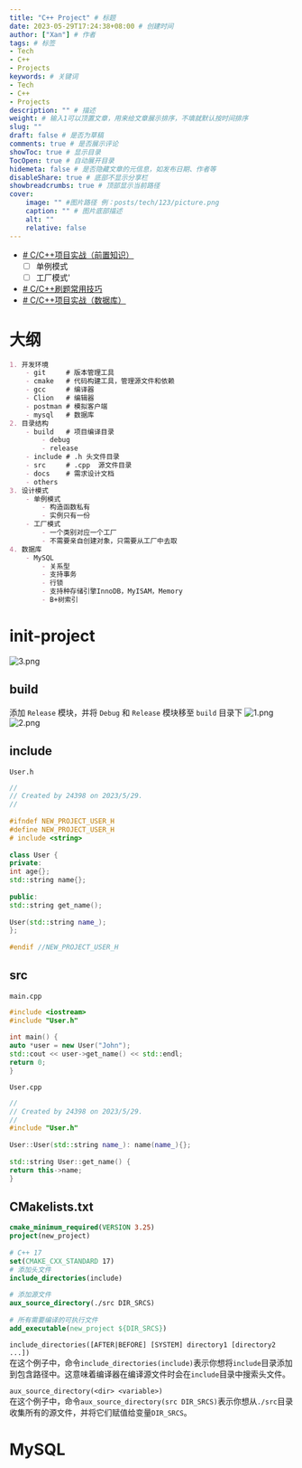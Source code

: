 ```yaml
---
title: "C++ Project" # 标题
date: 2023-05-29T17:24:38+08:00 # 创建时间
author: ["Xan"] # 作者
tags: # 标签
- Tech 
- C++ 
- Projects 
keywords: # 关键词
- Tech 
- C++ 
- Projects 
description: "" # 描述
weight: # 输入1可以顶置文章，用来给文章展示排序，不填就默认按时间排序
slug: ""
draft: false # 是否为草稿
comments: true # 是否展示评论
showToc: true # 显示目录
TocOpen: true # 自动展开目录
hidemeta: false # 是否隐藏文章的元信息，如发布日期、作者等
disableShare: true # 底部不显示分享栏
showbreadcrumbs: true # 顶部显示当前路径
cover:
    image: "" #图片路径 例：posts/tech/123/picture.png
    caption: "" # 图片底部描述
    alt: ""
    relative: false
---
```

- [# C/C++项目实战（前置知识）](https://www.bilibili.com/video/BV1bd4y1D7on/?spm_id_from=333.788&vd_source=ae16ff6478eb15c1b87880540263910b)
	- [ ] 单例模式
	- [ ] 工厂模式'
- [# C/C++刷题常用技巧](https://www.yuque.com/jackyao/ifeq8i/vyigt9?#%20%E3%80%8AC/C++%E5%88%B7%E9%A2%98%E5%B8%B8%E7%94%A8%E6%8A%80%E5%B7%A7%E3%80%8B)
- [# C/C++项目实战（数据库）](https://www.bilibili.com/video/BV1XB4y1b7Fy/?spm_id_from=333.788&vd_source=ae16ff6478eb15c1b87880540263910b)
# 大纲
```markdown
1. 开发环境
	- git     # 版本管理工具
	- cmake   # 代码构建工具，管理源文件和依赖
	- gcc     # 编译器
	- Clion   # 编辑器
	- postman # 模拟客户端
	- mysql   # 数据库
2. 目录结构
	- build   # 项目编译目录
		- debug 
		- release 
	- include # .h 头文件目录
	- src     # .cpp  源文件目录
	- docs    # 需求设计文档
	- others
3. 设计模式
	- 单例模式
		- 构造函数私有
		- 实例只有一份
	- 工厂模式
		- 一个类别对应一个工厂
		- 不需要亲自创建对象，只需要从工厂中去取
4. 数据库
	- MySQL 
		- 关系型
		- 支持事务
		- 行锁
		- 支持种存储引擎InnoDB，MyISAM，Memory
		- B+树索引
```
# init-project
![3.png](https://bu.dusays.com/2023/05/29/64748c8482b68.png)
## build
添加 `Release` 模块，并将 `Debug` 和 `Release` 模块移至 `build` 目录下
![1.png](https://bu.dusays.com/2023/05/29/64748ec74bc6c.png)
![2.png](https://bu.dusays.com/2023/05/29/64748ec74bc31.png)
## include
`User.h`

```cpp
//  
// Created by 24398 on 2023/5/29.  
//  
  
#ifndef NEW_PROJECT_USER_H  
#define NEW_PROJECT_USER_H  
# include <string>  
  
class User {  
private:  
int age{};  
std::string name{};  
  
public:  
std::string get_name();  
  
User(std::string name_);  
};  
  
#endif //NEW_PROJECT_USER_H
```
## src
`main.cpp`

```cpp
#include <iostream>  
#include "User.h"  
  
int main() {  
auto *user = new User("John");  
std::cout << user->get_name() << std::endl;  
return 0;  
}
```
`User.cpp`

```cpp
//  
// Created by 24398 on 2023/5/29.  
//  
#include "User.h"  
  
User::User(std::string name_): name(name_){};  
  
std::string User::get_name() {  
return this->name;  
}
```
## CMakelists.txt
```Cmake
cmake_minimum_required(VERSION 3.25)  
project(new_project)  
  
# C++ 17  
set(CMAKE_CXX_STANDARD 17)  
# 添加头文件  
include_directories(include)  
  
# 添加源文件  
aux_source_directory(./src DIR_SRCS)  
  
# 所有需要编译的可执行文件  
add_executable(new_project ${DIR_SRCS})
```

`include_directories([AFTER|BEFORE] [SYSTEM] directory1 [directory2 ...])`  
在这个例子中，命令`include_directories(include)`表示你想将`include`目录添加到包含路径中。这意味着编译器在编译源文件时会在`include`目录中搜索头文件。

`aux_source_directory(<dir> <variable>)`  
在这个例子中，命令`aux_source_directory(src DIR_SRCS)`表示你想从`./src`目录收集所有的源文件，并将它们赋值给变量`DIR_SRCS`。

# MySQL
